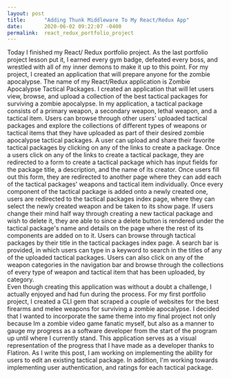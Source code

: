 ```yaml
---
layout: post
title:      "Adding Thunk Middleware To My React/Redux App"
date:       2020-06-02 09:22:07 -0400
permalink:  react_redux_portfolio_project
---
```


Today I finished my React/ Redux portfolio project. As the last portfolio project lesson put it, I earned every gym badge, defeated every boss, and wrestled with all of my inner demons to make it up to this point. For my project, I created an application that will prepare anyone for the zombie apocalypse. The name of my React/Redux application is Zombie Apocalypse Tactical Packages. I created an application that will let users view, browse, and upload a collection of the best tactical packages for surviving a zombie apocalypse. In my application, a tactical package consists of a primary weapon, a secondary weapon, lethal weapon, and a tactical item. Users can browse through other users' uploaded tactical packages and explore the collections of different types of weapons or tactical items that they have uploaded as part of their desired zombie apocalypse tactical packages.  A user can upload and share their favorite tactical packages by clicking on any of the links to create a package. Once a users click on any of the links to create a tactical package, they are redirected to a form to create a tactical package which has input fields for the package title, a description, and the name of its creator. Once users fill out this form, they are redirected to another page where they can add each of the tactical packages' weapons and tactical item individually. Once every component of the tactical package is added onto a newly created one, users are redirected to the tactical packages index page, where they can select the newly created weapon and be taken to its show page. If users change their mind half way through creating a new tactical package and wish to delete it, they are able to since a delete button is rendered under the tactical package's name and details on the page where the rest of its components are added on to it. Users can browse through tactical packages by their title in the tactical packages index page. A search bar is provided, in which users can type in a keyword to search in the titles of any of the uploaded tactical packages. Users can also click on any of the weapon categories in the navigation bar and browse through the collections of every type of weapon and tactical item that has been uploaded, by category.  
  Even though creating this application was without a doubt a challenge, I actually enjoyed and had fun during the process. For my first portfolio project, I created a CLI gem that scraped a couple of websites for the best firearms and melee weapons for surviving a zombie apocalypse. I decided that I wanted to incorporate the same theme into my final project not only because Im a zombie video game fanatic myself, but also as a manner to gauge my progress as a software developer from the start of the program up until where I currently stand. This application serves as a visual representation of the progress that I have made as a developer thanks to Flatiron. As I write this post, I am working on implementing the ability for users to edit an existing tactical package. In addition, I'm working towards implementing user authentication, and ratings for each tactical package.

